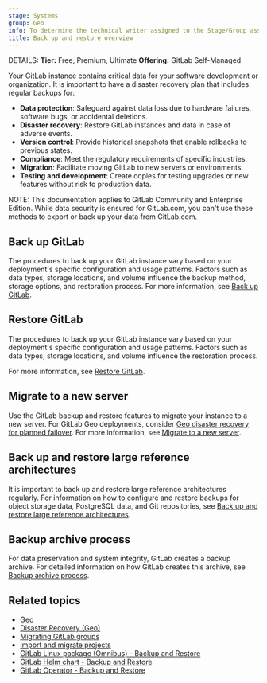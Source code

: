 ```yaml
---
stage: Systems
group: Geo
info: To determine the technical writer assigned to the Stage/Group associated with this page, see https://handbook.gitlab.com/handbook/product/ux/technical-writing/#assignments
title: Back up and restore overview
---
```


DETAILS:
**Tier:** Free, Premium, Ultimate
**Offering:** GitLab Self-Managed

Your GitLab instance contains critical data for your software development or organization.
It is important to have a disaster recovery plan that includes regular backups for:

- **Data protection**: Safeguard against data loss due to hardware failures, software bugs, or accidental deletions.
- **Disaster recovery**: Restore GitLab instances and data in case of adverse events.
- **Version control**: Provide historical snapshots that enable rollbacks to previous states.
- **Compliance**: Meet the regulatory requirements of specific industries.
- **Migration**: Facilitate moving GitLab to new servers or environments.
- **Testing and development**: Create copies for testing upgrades or new features without risk to production data.

NOTE:
This documentation applies to GitLab Community and Enterprise Edition.
While data security is ensured for GitLab.com, you can't use these methods to export or back up your data from GitLab.com.

## Back up GitLab

The procedures to back up your GitLab instance vary based on your
deployment's specific configuration and usage patterns.
Factors such as data types, storage locations, and volume influence the backup method,
storage options, and restoration process. For more information, see [Back up GitLab](backup_gitlab.md).

## Restore GitLab

The procedures to back up your GitLab instance vary based on your
deployment's specific configuration and usage patterns.
Factors such as data types, storage locations, and volume influence the restoration process.

For more information, see [Restore GitLab](restore_gitlab.md).

## Migrate to a new server

Use the GitLab backup and restore features to migrate your instance to a new server. For GitLab Geo deployments,
consider [Geo disaster recovery for planned failover](../geo/disaster_recovery/planned_failover.md).
For more information, see [Migrate to a new server](migrate_to_new_server.md).

## Back up and restore large reference architectures

It is important to back up and restore large reference architectures regularly.
For information on how to configure and restore backups for object storage data,
PostgreSQL data, and Git repositories, see [Back up and restore large reference architectures](backup_large_reference_architectures.md).

## Backup archive process

For data preservation and system integrity, GitLab creates a backup archive. For detailed information
on how GitLab creates this archive, see [Backup archive process](backup_archive_process.md).

## Related topics

- [Geo](../geo/index.md)
- [Disaster Recovery (Geo)](../geo/disaster_recovery/index.md)
- [Migrating GitLab groups](../../user/group/import/index.md)
- [Import and migrate projects](../../user/project/import/index.md)
- [GitLab Linux package (Omnibus) - Backup and Restore](https://docs.gitlab.com/omnibus/settings/backups.html)
- [GitLab Helm chart - Backup and Restore](https://docs.gitlab.com/charts/backup-restore/)
- [GitLab Operator - Backup and Restore](https://docs.gitlab.com/operator/backup_and_restore.html)

